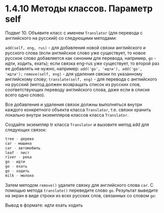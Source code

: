 # 1.4.10 Методы классов. Параметр self

Подвиг 10. Объявите класс с именем `Translator` (для перевода с английского на русский) со следующими методами:

`add(self, eng, rus)` - для добавления новой связки английского и русского слова (если английское слово уже существует,
то новое русское слово добавляется как синоним для перевода, например, `go` - идти, ходить, ехать); если связка eng-rus
уже существует, то второй раз ее добавлять не нужно, например:  `add('go', 'идти'), add('go', 'идти');`
`remove(self, eng)` - для удаления связки по указанному английскому слову;
`translate(self, eng)` - для перевода с английского на русский (метод должен возвращать список из русских слов,
соответствующих переводу английского слова, даже если в списке всего одно слово).

Все добавления и удаления связок должны выполняться внутри каждого конкретного объекта класса `Translator`, т.е. связки
хранить локально внутри экземпляров классов класса `Translator`.

Создайте экземпляр tr класса `Translator` и вызовите метод add для следующих связок:

```python
tree - дерево
car - машина
car - автомобиль
leaf - лист
river - река
go - идти
go - ехать
go - ходить
milk - молоко
```

Затем методом `remove()` удалите связку для английского слова `car`. С помощью метода `translate()` переведите
слово `go`. Результат выведите на экран в виде строки из всех русских слов, связанных со словом `go`:

Вывод в формате: идти ехать ходить